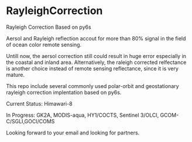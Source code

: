 # RayleighCorrection
Rayleigh Correction Based on py6s

Aersol and Rayleigh reflection accout for more than 80% signal in the field of ocean color remote sensing.

Untill now, the aersol correction still could result in huge error especially in the coastal and inland area. Alternatively, the raleigh corrected relfectance is another choice instead of remote sensing reflectance, since it is very mature.

This repo include several commonly used polar-orbit and geostationary rayleigh correction implentation based on py6s.

Current Status: Himawari-8

In Progress: GK2A, MODIS-aqua, HY1/COCTS, Sentinel 3/OLCI, GCOM-C/SGLI,GOCI/COMS

Looking forward to your email and looking for partners.
